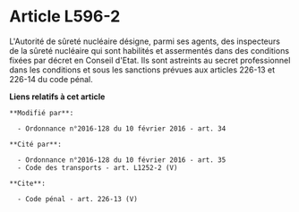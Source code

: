 # Article L596-2

L'Autorité de sûreté nucléaire désigne, parmi ses agents, des inspecteurs de la sûreté nucléaire qui sont habilités et
assermentés dans des conditions fixées par décret en Conseil d'Etat. Ils sont astreints au secret professionnel dans les
conditions et sous les sanctions prévues aux articles 226-13 et 226-14 du code pénal.

**Liens relatifs à cet article**

	**Modifié par**:

	  - Ordonnance n°2016-128 du 10 février 2016 - art. 34

	**Cité par**:

	  - Ordonnance n°2016-128 du 10 février 2016 - art. 35
	  - Code des transports - art. L1252-2 (V)

	**Cite**:

	  - Code pénal - art. 226-13 (V)
